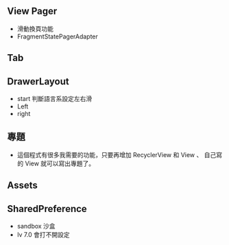 ## View Pager

* 滑動換頁功能
* FragmentStatePagerAdapter



## Tab





## DrawerLayout

* start 判斷語言系設定左右滑
* Left
* right



## 專題

* 這個程式有很多我需要的功能，只要再增加 RecyclerView 和 View 、 自己寫的 View 就可以寫出專題了。



## Assets



## SharedPreference

* sandbox 沙盒
* lv 7.0 會打不開設定


